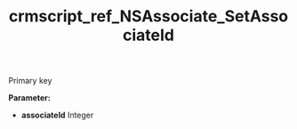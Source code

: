 ﻿---
title: crmscript_ref_NSAssociate_SetAssociateId
description: NSAssociate.SetAssociateId(Integer associateId)
intellisense: NSAssociate.SetAssociateId
keywords: NSAssociate, GetAssociateId
so.topic: reference
---

Primary key

**Parameter:** 
 - **associateId** Integer

